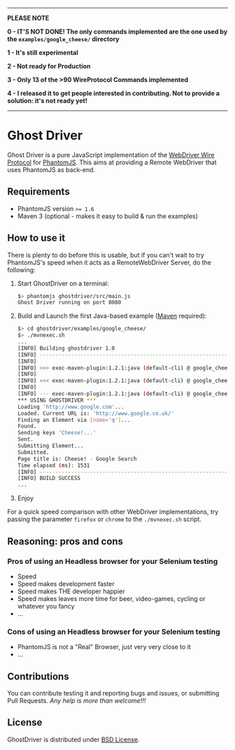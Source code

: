 ** * * * * * * * * * * * * **

**PLEASE NOTE**

**0 - IT'S NOT DONE! The only commands implemented are the one used by the `examples/google_cheese/` directory**

**1 - It's still experimental**

**2 - Not ready for Production**

**3 - Only 13 of the >90 WireProtocol Commands implemented**

**4 - I released it to get people interested in contributing. Not to provide a solution: it's not ready yet!**

** * * * * * * * * * * * * **

# Ghost Driver

Ghost Driver is a pure JavaScript implementation of the [WebDriver Wire Protocol](http://code.google.com/p/selenium/wiki/JsonWireProtocol) for [PhantomJS](http://phantomjs.org/).
This aims at providing a Remote WebDriver that uses PhantomJS as back-end.

## Requirements

* PhantomJS version `>= 1.6`
* Maven 3 (optional - makes it easy to build & run the examples)

## How to use it

There is plenty to do before this is usable, but if you can't wait to try PhantomJS's speed when it acts as a RemoteWebDriver Server, do the following:

1. Start GhostDriver on a terminal:

    ```bash
    $> phantomjs ghostdriver/src/main.js
    Ghost Driver running on port 8080
    ```

2. Build and Launch the first Java-based example ([Maven](http://maven.apache.org/) required):

    ```bash
    $> cd ghostdriver/examples/google_cheese/
    $> ./mvnexec.sh
    ...
    [INFO] Building ghostdriver 1.0
    [INFO] ------------------------------------------------------------------------
    [INFO]
    [INFO] >>> exec-maven-plugin:1.2.1:java (default-cli) @ google_cheese >>>
    [INFO]
    [INFO] <<< exec-maven-plugin:1.2.1:java (default-cli) @ google_cheese <<<
    [INFO]
    [INFO] --- exec-maven-plugin:1.2.1:java (default-cli) @ google_cheese ---
    *** USING GHOSTDRIVER ***
    Loading 'http://www.google.com'...
    Loaded. Current URL is: 'http://www.google.co.uk/'
    Finding an Element via [name='q']...
    Found.
    Sending keys 'Cheese!...'
    Sent.
    Submitting Element...
    Submitted.
    Page title is: Cheese! - Google Search
    Time elapsed (ms): 1531
    [INFO] ------------------------------------------------------------------------
    [INFO] BUILD SUCCESS
    ...
    ```

3. Enjoy

For a quick speed comparison with other WebDriver implementations, try passing the parameter `firefox` or `chrome` to the `./mvnexec.sh` script.

## Reasoning: pros and cons

### Pros of using an Headless browser for your Selenium testing
* Speed
* Speed makes development faster
* Speed makes THE developer happier
* Speed makes leaves more time for beer, video-games, cycling or whatever you fancy
* ...

### Cons of using an Headless browser for your Selenium testing
* PhantomJS is not a "Real" Browser, just very very close to it
* ...

## Contributions

You can contribute testing it and reporting bugs and issues, or submitting Pull Requests.
_Any help is more than welcome!!!_

## License
GhostDriver is distributed under [BSD License](http://www.opensource.org/licenses/BSD-2-Clause).

